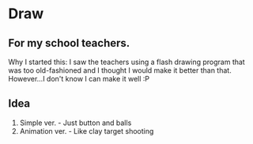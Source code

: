 # Draw
## For my school teachers.
Why I started this: I saw the teachers using a flash drawing program that was too old-fashioned and I thought I would make it better than that. However...I don't know I can make it well :P
## Idea
1. Simple ver. - Just button and balls
2. Animation ver. - Like clay target shooting
